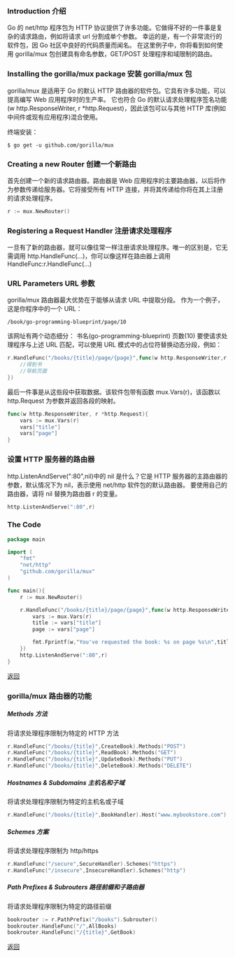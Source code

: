### Introduction 介绍

Go 的 net/http 程序包为 HTTP 协议提供了许多功能。它做得不好的一件事是复杂的请求路由，例如将请求 url 分割成单个参数。
幸运的是，有一个非常流行的软件包，因 Go 社区中良好的代码质量而闻名。
在这里例子中，你将看到如何使用 gorilla/mux 包创建具有命名参数，GET/POST 处理程序和域限制的路由。

### Installing the gorilla/mux package 安装 gorilla/mux 包

gorilla/mux 是适用于 Go 的默认 HTTP 路由器的软件包。它具有许多功能，可以提高编写 Web 应用程序时的生产率。
它也符合 Go 的默认请求处理程序签名功能(w http.ResponseWriter, r \*http.Request)，因此该包可以与其他 HTTP 库(例如中间件或现有应用程序)混合使用。

终端安装：

```shell
$ go get -u github.com/gorilla/mux
```

### Creating a new Router 创建一个新路由

首先创建一个新的请求路由器。路由器是 Web 应用程序的主要路由器，以后将作为参数传递给服务器。它将接受所有 HTTP 连接，并将其传递给你将在其上注册的请求处理程序。

```go
r := mux.NewRouter()
```

### Registering a Request Handler 注册请求处理程序

一旦有了新的路由器，就可以像往常一样注册请求处理程序。唯一的区别是，它无需调用 http.HandleFunc(...)，你可以像这样在路由器上调用 HandleFunc:r.HandleFunc(...)

### URL Parameters URL 参数

gorilla/mux 路由器最大优势在于能够从请求 URL 中提取分段。
作为一个例子，这是你程序中的一个 URL：

```
/book/go-programming-blueprint/page/10
```

该网址有两个动态细分：
书名(go-programming-blueprint)
页数(10)
要使请求处理程序与上述 URL 匹配，可以使用 URL 模式中的占位符替换动态分段，例如：

```go
r.HandleFunc("/books/{title}/page/{page}",func(w http.ResponseWriter,r *http.Request){
    //得到书
    //导航页面
})
```

最后一件事是从这些段中获取数据。该软件包带有函数 mux.Vars(r)，该函数以 http.Request 为参数并返回各段的映射。

```go
func(w http.ResponseWriter, r *http.Request){
    vars := mux.Vars(r)
    vars["title"]
    vars["page"]
}
```

### 设置 HTTP 服务器的路由器

http.ListenAndServe(":80",nil)中的 nil 是什么？它是 HTTP 服务器的主路由器的参数，默认情况下为 nil，表示使用 net/http 软件包的默认路由器。
要使用自己的路由器，请将 nil 替换为路由器 r 的变量。

```go
http.ListenAndServe(":80",r)
```

### The Code

```go
package main

import (
    "fmt"
    "net/http"
    "github.com/gorilla/mux"
)

func main(){
    r := mux.NewRouter()

    r.HandleFunc("/books/{title}/page/{page}",func(w http.ResponseWriter,r *http.Request){
        vars := mux.Vars(r)
        title := vars["title"]
        page := vars["page"]

        fmt.Fprintf(w,"You've requested the book: %s on page %s\n",title,page)
    })
    http.ListenAndServe(":80",r)
}
```

[返回](../README.md)

### gorilla/mux 路由器的功能

##### Methods 方法

将请求处理程序限制为特定的 HTTP 方法

```go
r.HandleFunc("/books/{title}",CreateBook).Methods("POST")
r.HandleFunc("/books/{title}",ReadBook).Methods("GET")
r.HandleFunc("/books/{title}",UpdateBook).Methods("PUT")
r.HandleFunc("/books/{title}",DeleteBook).Methods("DELETE")
```

##### Hostnames & Subdomains 主机名和子域

将请求处理程序限制为特定的主机名或子域

```go
r.HandleFunc("/books/{title}",BookHandler).Host("www.mybookstore.com")
```

##### Schemes 方案

将请求处理程序限制为 http/https

```go
r.HandleFunc("/secure",SecureHandler).Schemes("https")
r.HandleFunc("/insecure",InsecureHandler).Schemes("http")
```

##### Path Prefixes & Subrouters 路径前缀和子路由器

将请求处理程序限制为特定的路径前缀

```go
bookrouter := r.PathPrefix("/books").Subrouter()
bookrouter.HandleFunc("/",AllBooks)
bookrouter.HandleFunc("/{title}",GetBook)
```

[返回](../README.md)
